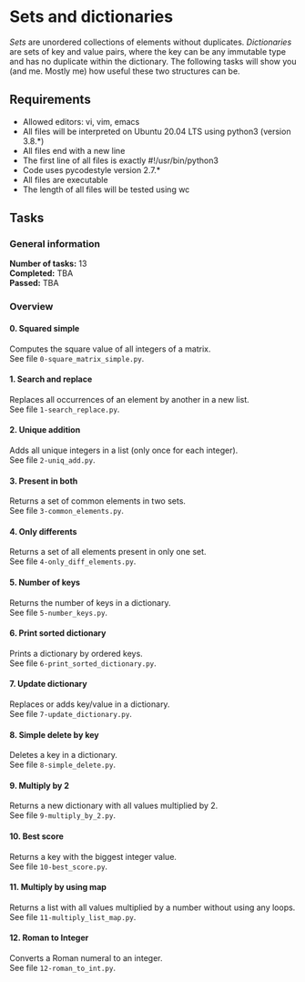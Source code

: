 # Sets and dictionaries
_Sets_ are unordered collections of elements without duplicates. _Dictionaries_ are sets of key and value pairs, where the key can be any immutable type and has no duplicate within the dictionary. The following tasks will show you (and me. Mostly me) how useful these two structures can be.
## Requirements
* Allowed editors: vi, vim, emacs
* All files will be interpreted on Ubuntu 20.04 LTS using python3 (version 3.8.*)
* All files end with a new line
* The first line of all files is exactly #!/usr/bin/python3
* Code uses pycodestyle version 2.7.*
* All files are executable
* The length of all files will be tested using wc
## Tasks
### General information
__Number of tasks:__ 13<br/>
__Completed:__ TBA <br/>
__Passed:__ TBA<br/>
### Overview
#### 0. Squared simple
Computes the square value of all integers of a matrix.<br/>
See file `0-square_matrix_simple.py`.
#### 1. Search and replace
Replaces all occurrences of an element by another in a new list.<br/>
See file `1-search_replace.py`.
#### 2. Unique addition
Adds all unique integers in a list (only once for each integer).<br/>
See file `2-uniq_add.py`.
#### 3. Present in both
Returns a set of common elements in two sets.<br/>
See file `3-common_elements.py`.
#### 4. Only differents
Returns a set of all elements present in only one set.<br/>
See file `4-only_diff_elements.py`.
#### 5. Number of keys
Returns the number of keys in a dictionary.<br/>
See file `5-number_keys.py`.
#### 6. Print sorted dictionary
Prints a dictionary by ordered keys.<br/>
See file `6-print_sorted_dictionary.py`.
#### 7. Update dictionary
Replaces or adds key/value in a dictionary.<br/>
See file `7-update_dictionary.py`.
#### 8. Simple delete by key
Deletes a key in a dictionary.<br/>
See file `8-simple_delete.py`.
#### 9. Multiply by 2
Returns a new dictionary with all values multiplied by 2.<br/>
See file `9-multiply_by_2.py`.
#### 10. Best score
Returns a key with the biggest integer value.<br/>
See file `10-best_score.py`.
#### 11. Multiply by using map
Returns a list with all values multiplied by a number without using any loops.<br/>
See file `11-multiply_list_map.py`.
#### 12. Roman to Integer
Converts a Roman numeral to an integer.<br/>
See file `12-roman_to_int.py`.